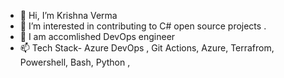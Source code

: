 - 👋 Hi, I’m Krishna Verma
- 👀 I’m interested in contributing to C# open source projects .
- 💞️ I am accomlished DevOps engineer
- 📫 Tech Stack- Azure DevOps , Git Actions, Azure, Terrafrom, Powershell, Bash, Python ,   

<!---
VermaKrishna/VermaKrishna is a ✨ special ✨ repository because its `README.md` (this file) appears on your GitHub profile.
You can click the Preview link to take a look at your changes.
--->
